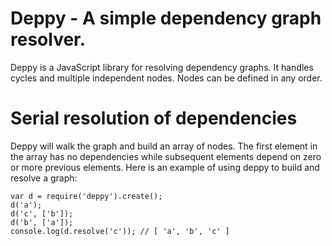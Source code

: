 # Deppy - A simple dependency graph resolver.

Deppy is a JavaScript library for resolving dependency graphs. It handles cycles and multiple independent nodes. Nodes can be defined in any order.

# Serial resolution of dependencies

Deppy will walk the graph and build an array of nodes. The first element in the array has no dependencies while subsequent elements depend on zero or more previous elements. Here is an example of using deppy to build and resolve a graph:

    var d = require('deppy').create();
    d('a');
    d('c', ['b']);
    d('b', ['a']);
    console.log(d.resolve('c')); // [ 'a', 'b', 'c' ]

